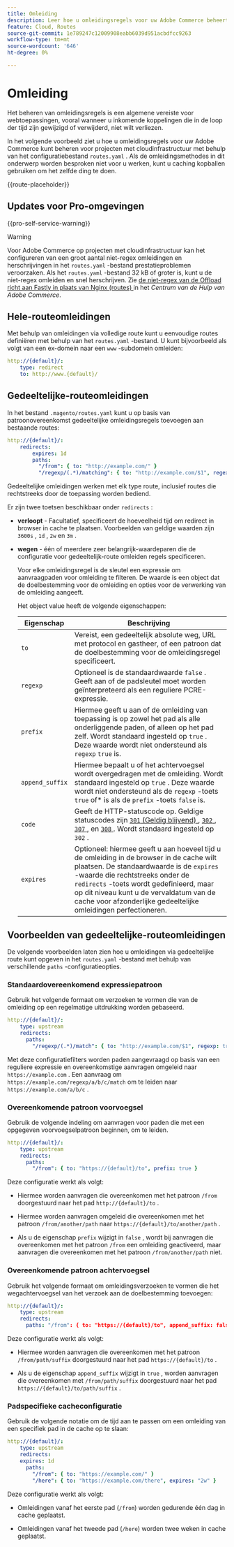 ```yaml
---
title: Omleiding
description: Leer hoe u omleidingsregels voor uw Adobe Commerce beheert voor een cloudinfragment.
feature: Cloud, Routes
source-git-commit: 1e789247c12009908eabb6039d951acbdfcc9263
workflow-type: tm+mt
source-wordcount: '646'
ht-degree: 0%

---
```


# Omleiding

Het beheren van omleidingsregels is een algemene vereiste voor webtoepassingen, vooral wanneer u inkomende koppelingen die in de loop der tijd zijn gewijzigd of verwijderd, niet wilt verliezen.

In het volgende voorbeeld ziet u hoe u omleidingsregels voor uw Adobe Commerce kunt beheren voor projecten met cloudinfrastructuur met behulp van het configuratiebestand `routes.yaml` . Als de omleidingsmethodes in dit onderwerp worden besproken niet voor u werken, kunt u caching kopballen gebruiken om het zelfde ding te doen.

{{route-placeholder}}

## Updates voor Pro-omgevingen

{{pro-self-service-warning}}

>[!WARNING]
>
>Voor Adobe Commerce op projecten met cloudinfrastructuur kan het configureren van een groot aantal niet-regex omleidingen en herschrijvingen in het `routes.yaml` -bestand prestatieproblemen veroorzaken. Als het `routes.yaml` -bestand 32 kB of groter is, kunt u de niet-regex omleiden en snel herschrijven. Zie [ de niet-regex van de Offload richt aan Fastly in plaats van Nginx (routes) ](https://experienceleague.adobe.com/docs/commerce-knowledge-base/kb/troubleshooting/miscellaneous/offload-non-regex-redirects-to-fastly-instead-of-nginx-routes.html) in het _Centrum van de Hulp van Adobe Commerce_.

## Hele-routeomleidingen

Met behulp van omleidingen via volledige route kunt u eenvoudige routes definiëren met behulp van het `routes.yaml` -bestand. U kunt bijvoorbeeld als volgt van een ex-domein naar een `www` -subdomein omleiden:

```yaml
http://{default}/:
    type: redirect
    to: http://www.{default}/
```

## Gedeeltelijke-routeomleidingen

In het bestand `.magento/routes.yaml` kunt u op basis van patroonovereenkomst gedeeltelijke omleidingsregels toevoegen aan bestaande routes:

```yaml
http://{default}/:
    redirects:
        expires: 1d
        paths:
          "/from": { to: "http://example.com/" }
          "/regexp/(.*)/matching": { to: "http://example.com/$1", regexp: true }
```

Gedeeltelijke omleidingen werken met elk type route, inclusief routes die rechtstreeks door de toepassing worden bediend.

Er zijn twee toetsen beschikbaar onder `redirects` :

- **verloopt** - Facultatief, specificeert de hoeveelheid tijd om redirect in browser in cache te plaatsen. Voorbeelden van geldige waarden zijn `3600s` , `1d` , `2w` en `3m` .

- **wegen** - één of meerdere zeer belangrijk-waardeparen die de configuratie voor gedeeltelijk-route omleiden regels specificeren.

  Voor elke omleidingsregel is de sleutel een expressie om aanvraagpaden voor omleiding te filteren. De waarde is een object dat de doelbestemming voor de omleiding en opties voor de verwerking van de omleiding aangeeft.

  Het object value heeft de volgende eigenschappen:

  | Eigenschap | Beschrijving |
  | ---------- | ----------- |
  | `to` | Vereist, een gedeeltelijk absolute weg, URL met protocol en gastheer, of een patroon dat de doelbestemming voor de omleidingsregel specificeert. |
  | `regexp` | Optioneel is de standaardwaarde `false` . Geeft aan of de padsleutel moet worden geïnterpreteerd als een reguliere PCRE-expressie. |
  | `prefix` | Hiermee geeft u aan of de omleiding van toepassing is op zowel het pad als alle onderliggende paden, of alleen op het pad zelf. Wordt standaard ingesteld op `true` . Deze waarde wordt niet ondersteund als `regexp` `true` is. |
  | `append_suffix` | Hiermee bepaalt u of het achtervoegsel wordt overgedragen met de omleiding. Wordt standaard ingesteld op `true` . Deze waarde wordt niet ondersteund als de `regexp` -toets `true` of* is als de `prefix` -toets `false` is. |
  | `code` | Geeft de HTTP-statuscode op. Geldige statuscodes zijn [`301` (Geldig blijvend) ](https://www.w3.org/Protocols/rfc2616/rfc2616-sec10.html#sec10.3.2), [`302` ](https://www.w3.org/Protocols/rfc2616/rfc2616-sec10.html#sec10.3.3), [`307` ](https://www.w3.org/Protocols/rfc2616/rfc2616-sec10.html#sec10.3.8), en [`308` ](https://www.rfc-editor.org/rfc/rfc7238). Wordt standaard ingesteld op `302` . |
  | `expires` | Optioneel: hiermee geeft u aan hoeveel tijd u de omleiding in de browser in de cache wilt plaatsen. De standaardwaarde is de `expires` -waarde die rechtstreeks onder de `redirects` -toets wordt gedefinieerd, maar op dit niveau kunt u de vervaldatum van de cache voor afzonderlijke gedeeltelijke omleidingen perfectioneren. |

## Voorbeelden van gedeeltelijke-routeomleidingen

De volgende voorbeelden laten zien hoe u omleidingen via gedeeltelijke route kunt opgeven in het `routes.yaml` -bestand met behulp van verschillende `paths` -configuratieopties.

### Standaardovereenkomend expressiepatroon

Gebruik het volgende formaat om verzoeken te vormen die van de omleiding op een regelmatige uitdrukking worden gebaseerd.

```yaml
http://{default}/:
    type: upstream
    redirects:
      paths:
        "/regexp/(.*)/match": { to: "http://example.com/$1", regexp: true }
```

Met deze configuratiefilters worden paden aangevraagd op basis van een reguliere expressie en overeenkomstige aanvragen omgeleid naar `https://example.com` . Een aanvraag om `https://example.com/regexp/a/b/c/match` om te leiden naar `https://example.com/a/b/c` .

### Overeenkomende patroon voorvoegsel

Gebruik de volgende indeling om aanvragen voor paden die met een opgegeven voorvoegselpatroon beginnen, om te leiden.

```yaml
http://{default}/:
    type: upstream
    redirects:
      paths:
        "/from": { to: "https://{default}/to", prefix: true }
```

Deze configuratie werkt als volgt:

- Hiermee worden aanvragen die overeenkomen met het patroon `/from` doorgestuurd naar het pad `http://{default}/to` .

- Hiermee worden aanvragen omgeleid die overeenkomen met het patroon `/from/another/path` naar `https://{default}/to/another/path` .

- Als u de eigenschap `prefix` wijzigt in `false` , wordt bij aanvragen die overeenkomen met het patroon `/from` een omleiding geactiveerd, maar aanvragen die overeenkomen met het patroon `/from/another/path` niet.

### Overeenkomende patroon achtervoegsel

Gebruik het volgende formaat om omleidingsverzoeken te vormen die het wegachtervoegsel van het verzoek aan de doelbestemming toevoegen:

```yaml
http://{default}/:
    type: upstream
    redirects:
      paths: "/from": { to: "https://{default}/to", append_suffix: false }
```

Deze configuratie werkt als volgt:

- Hiermee worden aanvragen die overeenkomen met het patroon `/from/path/suffix` doorgestuurd naar het pad `https://{default}/to` .

- Als u de eigenschap `append_suffix` wijzigt in `true` , worden aanvragen die overeenkomen met `/from/path/suffix` doorgestuurd naar het pad `https://{default}/to/path/suffix` .

### Padspecifieke cacheconfiguratie

Gebruik de volgende notatie om de tijd aan te passen om een omleiding van een specifiek pad in de cache op te slaan:

```yaml
http://{default}/:
    type: upstream
    redirects:
    expires: 1d
      paths:
        "/from": { to: "https://example.com/" }
        "/here": { to: "https://example.com/there", expires: "2w" }
```

Deze configuratie werkt als volgt:

- Omleidingen vanaf het eerste pad (`/from`) worden gedurende één dag in cache geplaatst.

- Omleidingen vanaf het tweede pad (`/here`) worden twee weken in cache geplaatst.
